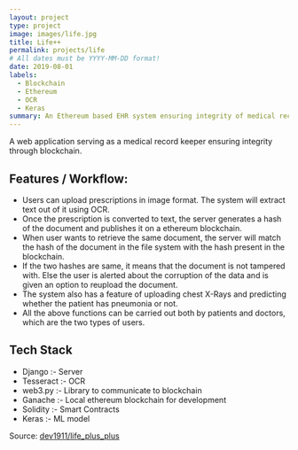 ```yaml
---
layout: project
type: project
image: images/life.jpg
title: Life++
permalink: projects/life
# All dates must be YYYY-MM-DD format!
date: 2019-08-01
labels:
  - Blockchain
  - Ethereum
  - OCR
  - Keras
summary: An Ethereum based EHR system ensuring integrity of medical records
---
```

A web application serving as a medical record keeper ensuring integrity through blockchain.  
  
## Features / Workflow:
* Users can upload prescriptions in image format. The system will extract text out of it using OCR.  
* Once the prescription is converted to text, the server generates a hash of the document and publishes it on a ethereum blockchain.  
* When user wants to retrieve the same document, the server will match the hash of the document in the file system with the hash present in the blockchain.  
* If the two hashes are same, it means that the document is not tampered with. Else the user is alerted about the corruption of the data and is given an option to reupload the document.  
* The system also has a feature of uploading chest X-Rays and predicting whether the patient has pneumonia or not.  
* All the above functions can be carried out both by patients and doctors, which are the two types of users.  

## Tech Stack
* Django :- Server
* Tesseract :- OCR
* web3.py :- Library to communicate to blockchain
* Ganache :- Local ethereum blockchain for development 
* Solidity :- Smart Contracts  
* Keras :- ML model

Source: <a href="https://github.com/dev1911/life_plus_plus"><i class="large github icon"></i>dev1911/life_plus_plus</a>